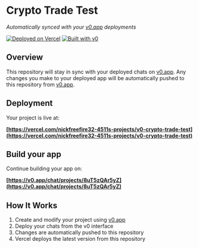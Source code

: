 # Crypto Trade Test

*Automatically synced with your [v0.app](https://v0.app) deployments*

[![Deployed on Vercel](https://img.shields.io/badge/Deployed%20on-Vercel-black?style=for-the-badge&logo=vercel)](https://vercel.com/nickfreefire32-4511s-projects/v0-crypto-trade-test)
[![Built with v0](https://img.shields.io/badge/Built%20with-v0.app-black?style=for-the-badge)](https://v0.app/chat/projects/8uT5zQAr5yZ)

## Overview

This repository will stay in sync with your deployed chats on [v0.app](https://v0.app).
Any changes you make to your deployed app will be automatically pushed to this repository from [v0.app](https://v0.app).

## Deployment

Your project is live at:

**[https://vercel.com/nickfreefire32-4511s-projects/v0-crypto-trade-test](https://vercel.com/nickfreefire32-4511s-projects/v0-crypto-trade-test)**

## Build your app

Continue building your app on:

**[https://v0.app/chat/projects/8uT5zQAr5yZ](https://v0.app/chat/projects/8uT5zQAr5yZ)**

## How It Works

1. Create and modify your project using [v0.app](https://v0.app)
2. Deploy your chats from the v0 interface
3. Changes are automatically pushed to this repository
4. Vercel deploys the latest version from this repository
